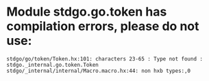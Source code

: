 # Module stdgo.go.token has compilation errors, please do not use:
```
stdgo/go/token/Token.hx:101: characters 23-65 : Type not found : stdgo._internal.go.token.Token
stdgo/_internal/internal/Macro.macro.hx:44: non hxb types:,0

```


